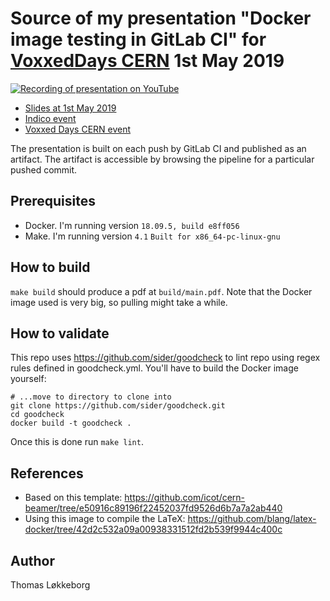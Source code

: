 # Source of my presentation "Docker image testing in GitLab CI" for [VoxxedDays CERN](https://voxxeddays.com/cern/) 1st May 2019

[![Recording of presentation on YouTube](http://img.youtube.com/vi/I7uHAuU-p8M/0.jpg)](http://www.youtube.com/watch?v=I7uHAuU-p8M "Docker image testing in GitLab CI - Thomas Holene Loekkeborg")

* [Slides at 1st May 2019](https://gitlab.cern.ch/tloekkeb/voxxeddays-cern-docker-image-testing-in-gitlab-ci/-/jobs/4071790/artifacts/file/tloekkeb_voxxeddays_cern_2019_05_01_docker_image_testing_in_gitlab_ci.pdf)
* [Indico event](https://indico.cern.ch/event/750582/contributions/3404819/)
* [Voxxed Days CERN event](https://vxdcern19.confinabox.com/talk/ECC-8165/Docker_image_testing_in_GitLab_CI)

The presentation is built on each push by GitLab CI and published as an artifact. The artifact is accessible by browsing the pipeline for a particular pushed commit.

## Prerequisites

* Docker. I'm running version `18.09.5, build e8ff056`
* Make. I'm running version `4.1` `Built for x86_64-pc-linux-gnu`

## How to build

`make build` should produce a pdf at `build/main.pdf`. Note that the Docker image used is very big, so pulling might take a while.

## How to validate

This repo uses https://github.com/sider/goodcheck to lint repo using regex rules defined in goodcheck.yml. You'll have to build the Docker image yourself:

```
# ...move to directory to clone into
git clone https://github.com/sider/goodcheck.git
cd goodcheck
docker build -t goodcheck .
```

Once this is done run `make lint`.

## References

* Based on this template: <https://github.com/icot/cern-beamer/tree/e50916c89196f22452037fd9526d6b7a7a2ab440>
* Using this image to compile the LaTeX: <https://github.com/blang/latex-docker/tree/42d2c532a09a00938331512fd2b539f9944c400c>

## Author

Thomas Løkkeborg